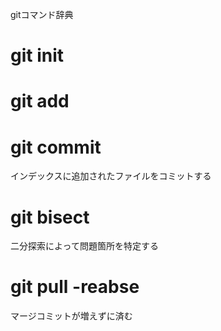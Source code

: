 gitコマンド辞典

# git init

# git add

# git commit
インデックスに追加されたファイルをコミットする

# git bisect
二分探索によって問題箇所を特定する

# git pull -reabse
マージコミットが増えずに済む
